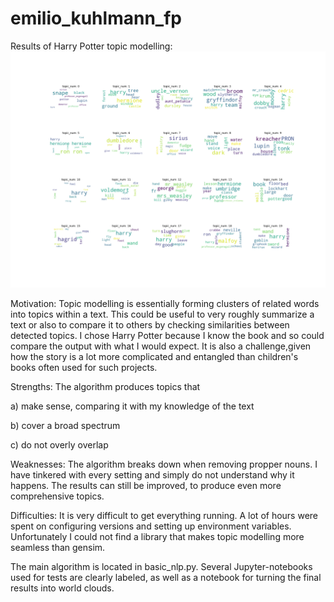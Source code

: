 # emilio_kuhlmann_fp

Results of Harry Potter topic modelling:
![alt text](https://github.com/mcmiloy/emilio_kuhlmann_fp/blob/main/topics.png)


Motivation:
Topic modelling is essentially forming clusters of related words into topics within a text.
This could be useful to very roughly summarize a text or also to compare it to others by checking
similarities between detected topics.
I chose Harry Potter because I know the book and so could compare the output with what I would expect.
It is also a challenge,given how the story is a lot more complicated and entangled than children's books
often used for such projects.

Strengths: The algorithm produces topics that

a) make sense, comparing it with my knowledge of the text

b) cover a broad spectrum

c) do not overly overlap

Weaknesses: The algorithm breaks down when removing propper nouns.
I have tinkered with every setting and simply do not understand why it happens.
The results can still be improved, to produce even more comprehensive topics.

Difficulties: It is very difficult to get everything running.
A lot of hours were spent on configuring versions and setting up environment variables.
Unfortunately I could not find a library that makes topic modelling more seamless than gensim.

The main algorithm is located in basic_nlp.py.
Several Jupyter-notebooks used for tests are clearly labeled, as well as 
a notebook for turning the final results into world clouds.
